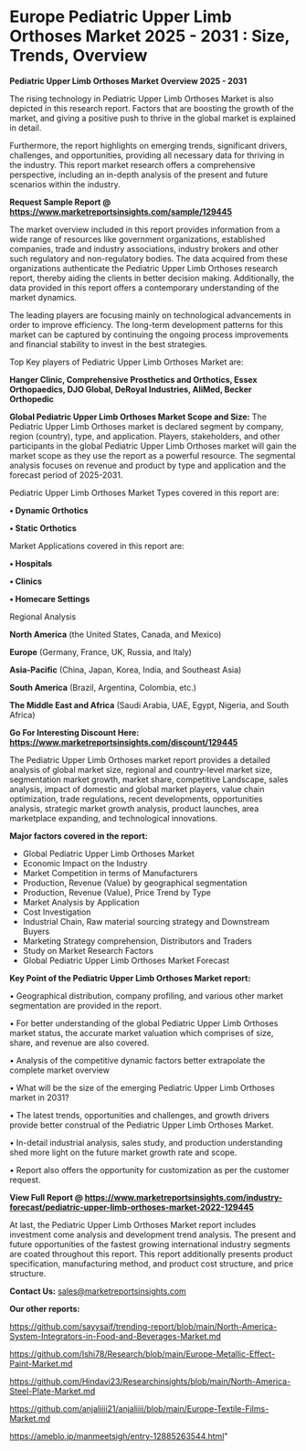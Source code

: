  # Europe Pediatric Upper Limb Orthoses Market 2025 - 2031 : Size, Trends, Overview

<Strong> Pediatric Upper Limb Orthoses Market Overview 2025 - 2031</strong>

The rising technology in Pediatric Upper Limb Orthoses Market is also depicted in this research report. Factors that are boosting the growth of the market, and giving a positive push to thrive in the global market is explained in detail.

Furthermore, the report highlights on emerging trends, significant drivers, challenges, and opportunities, providing all necessary data for thriving in the industry. This report market research offers a comprehensive perspective, including an in-depth analysis of the present and future scenarios within the industry.

<strong>Request Sample Report @ <a href=https://www.marketreportsinsights.com/sample/129445>https://www.marketreportsinsights.com/sample/129445</a></strong>

The market overview included in this report provides information from a wide range of resources like government organizations, established companies, trade and industry associations, industry brokers and other such regulatory and non-regulatory bodies. The data acquired from these organizations authenticate the Pediatric Upper Limb Orthoses research report, thereby aiding the clients in better decision making. Additionally, the data provided in this report offers a contemporary understanding of the market dynamics.

The leading players are focusing mainly on technological advancements in order to improve efficiency. The long-term development patterns for this market can be captured by continuing the ongoing process improvements and financial stability to invest in the best strategies.

Top Key players of Pediatric Upper Limb Orthoses Market are:

<strong>Hanger Clinic, Comprehensive Prosthetics and Orthotics, Essex Orthopaedics, DJO Global, DeRoyal Industries, AliMed, Becker Orthopedic</strong>

<strong><b>Global Pediatric Upper Limb Orthoses Market Scope and Size:</b></strong>
The Pediatric Upper Limb Orthoses market is declared segment by company, region (country), type, and application. Players, stakeholders, and other participants in the global Pediatric Upper Limb Orthoses market will gain the market scope as they use the report as a powerful resource. The segmental analysis focuses on revenue and product by type and application and the forecast period of 2025-2031.

Pediatric Upper Limb Orthoses Market Types covered in this report are:

<strong>• Dynamic Orthotics

• Static Orthotics</strong>

Market Applications covered in this report are:

<strong>• Hospitals

• Clinics

• Homecare Settings</strong> 

Regional Analysis

<strong>North America</strong> (the United States, Canada, and Mexico)

<strong>Europe</strong> (Germany, France, UK, Russia, and Italy)

<strong>Asia-Pacific</strong> (China, Japan, Korea, India, and Southeast Asia)

<strong>South America</strong> (Brazil, Argentina, Colombia, etc.)

<strong>The Middle East and Africa</strong> (Saudi Arabia, UAE, Egypt, Nigeria, and South Africa)

<strong>Go For Interesting Discount Here: <a href=https://www.marketreportsinsights.com/discount/129445>https://www.marketreportsinsights.com/discount/129445</a></strong>

The Pediatric Upper Limb Orthoses market report provides a detailed analysis of global market size, regional and country-level market size, segmentation market growth, market share, competitive Landscape, sales analysis, impact of domestic and global market players, value chain optimization, trade regulations, recent developments, opportunities analysis, strategic market growth analysis, product launches, area marketplace expanding, and technological innovations.

<strong><b>Major factors covered in the report:</b></strong>
<ul>
  <li>Global Pediatric Upper Limb Orthoses Market </li>
  <li>Economic Impact on the Industry</li>
  <li>Market Competition in terms of Manufacturers</li>
  <li>Production, Revenue (Value) by geographical segmentation</li>
  <li>Production, Revenue (Value), Price Trend by Type</li>
  <li>Market Analysis by Application</li>
  <li>Cost Investigation</li>
  <li>Industrial Chain, Raw material sourcing strategy and Downstream Buyers</li>
  <li>Marketing Strategy comprehension, Distributors and Traders</li>
  <li>Study on Market Research Factors</li>
  <li>Global Pediatric Upper Limb Orthoses Market Forecast</li>
</ul>

<strong><b>Key Point of the Pediatric Upper Limb Orthoses Market report:</b></strong>

• Geographical distribution, company profiling, and various other market segmentation are provided in the report.

• For better understanding of the global Pediatric Upper Limb Orthoses market status, the accurate market valuation which comprises of size, share, and revenue are also covered.

• Analysis of the competitive dynamic factors better extrapolate the complete market overview

• What will be the size of the emerging Pediatric Upper Limb Orthoses market in 2031?

• The latest trends, opportunities and challenges, and growth drivers provide better construal of the Pediatric Upper Limb Orthoses Market.

• In-detail industrial analysis, sales study, and production understanding shed more light on the future market growth rate and scope.

• Report also offers the opportunity for customization as per the customer request.

<strong><b>View Full Report @ <a href=https://www.marketreportsinsights.com/industry-forecast/pediatric-upper-limb-orthoses-market-2022-129445>https://www.marketreportsinsights.com/industry-forecast/pediatric-upper-limb-orthoses-market-2022-129445</a></b></strong>


At last, the Pediatric Upper Limb Orthoses Market report includes investment come analysis and development trend analysis. The present and future opportunities of the fastest growing international industry segments are coated throughout this report. This report additionally presents product specification, manufacturing method, and product cost structure, and price structure.

<strong>Contact Us:</strong>
sales@marketreportsinsights.com

<strong>Our other reports:</strong>

<a href=https://github.com/sayysaif/trending-report/blob/main/North-America-System-Integrators-in-Food-and-Beverages-Market.md>https://github.com/sayysaif/trending-report/blob/main/North-America-System-Integrators-in-Food-and-Beverages-Market.md</a>

<a href=https://github.com/Ishi78/Research/blob/main/Europe-Metallic-Effect-Paint-Market.md>https://github.com/Ishi78/Research/blob/main/Europe-Metallic-Effect-Paint-Market.md</a>

<a href=https://github.com/Hindavi23/Researchinsights/blob/main/North-America-Steel-Plate-Market.md>https://github.com/Hindavi23/Researchinsights/blob/main/North-America-Steel-Plate-Market.md</a>

<a href=https://github.com/anjaliiii21/anjaliiii/blob/main/Europe-Textile-Films-Market.md>https://github.com/anjaliiii21/anjaliiii/blob/main/Europe-Textile-Films-Market.md</a>

<a href=https://ameblo.jp/manmeetsigh/entry-12885263544.html>https://ameblo.jp/manmeetsigh/entry-12885263544.html</a>"
